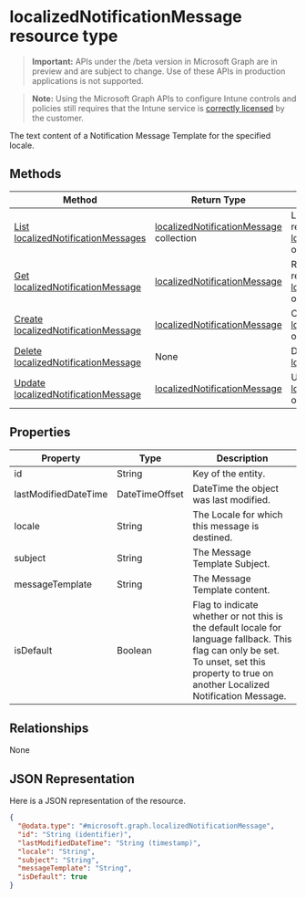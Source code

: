 ﻿# localizedNotificationMessage resource type

> **Important:** APIs under the /beta version in Microsoft Graph are in preview and are subject to change. Use of these APIs in production applications is not supported.

> **Note:** Using the Microsoft Graph APIs to configure Intune controls and policies still requires that the Intune service is [correctly licensed](https://go.microsoft.com/fwlink/?linkid=839381) by the customer.

The text content of a Notification Message Template for the specified locale.
## Methods
|Method|Return Type|Description|
|---|---|---|
|[List localizedNotificationMessages](../api/intune_deviceconfig_localizednotificationmessage_list.md)|[localizedNotificationMessage](../resources/intune_deviceconfig_localizednotificationmessage.md) collection|List properties and relationships of the [localizedNotificationMessage](../resources/intune_deviceconfig_localizednotificationmessage.md) objects.|
|[Get localizedNotificationMessage](../api/intune_deviceconfig_localizednotificationmessage_get.md)|[localizedNotificationMessage](../resources/intune_deviceconfig_localizednotificationmessage.md)|Read properties and relationships of the [localizedNotificationMessage](../resources/intune_deviceconfig_localizednotificationmessage.md) object.|
|[Create localizedNotificationMessage](../api/intune_deviceconfig_localizednotificationmessage_create.md)|[localizedNotificationMessage](../resources/intune_deviceconfig_localizednotificationmessage.md)|Create a new [localizedNotificationMessage](../resources/intune_deviceconfig_localizednotificationmessage.md) object.|
|[Delete localizedNotificationMessage](../api/intune_deviceconfig_localizednotificationmessage_delete.md)|None|Deletes a [localizedNotificationMessage](../resources/intune_deviceconfig_localizednotificationmessage.md).|
|[Update localizedNotificationMessage](../api/intune_deviceconfig_localizednotificationmessage_update.md)|[localizedNotificationMessage](../resources/intune_deviceconfig_localizednotificationmessage.md)|Update the properties of a [localizedNotificationMessage](../resources/intune_deviceconfig_localizednotificationmessage.md) object.|

## Properties
|Property|Type|Description|
|---|---|---|
|id|String|Key of the entity.|
|lastModifiedDateTime|DateTimeOffset|DateTime the object was last modified.|
|locale|String|The Locale for which this message is destined.|
|subject|String|The Message Template Subject.|
|messageTemplate|String|The Message Template content.|
|isDefault|Boolean|Flag to indicate whether or not this is the default locale for language fallback. This flag can only be set. To unset, set this property to true on another Localized Notification Message.|

## Relationships
None
## JSON Representation
Here is a JSON representation of the resource.
<!-- {
  "blockType": "resource",
  "keyProperty": "id",
  "@odata.type": "microsoft.graph.localizedNotificationMessage"
}
-->
```json
{
  "@odata.type": "#microsoft.graph.localizedNotificationMessage",
  "id": "String (identifier)",
  "lastModifiedDateTime": "String (timestamp)",
  "locale": "String",
  "subject": "String",
  "messageTemplate": "String",
  "isDefault": true
}
```



